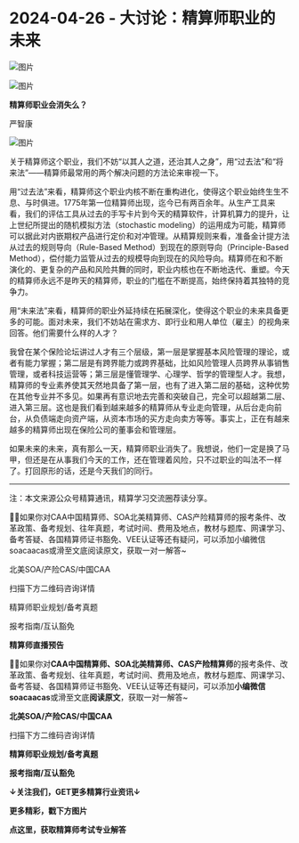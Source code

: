 # 2024-04-26 - 大讨论：精算师职业的未来

![图片](https://mmbiz.qpic.cn/mmbiz_jpg/mK3FpI9af4kg4PH3You8v1p2s4zAl35ZxNnxg0MdNmVTvH2IJcatox7FnBcNAnYE4JN8ZPBDeK1yLvRwqaptmA/640?wx_fmt=jpeg&wxfrom=5&wx_lazy=1&wx_co=1&tp=webp)

![图片](https://mmbiz.qpic.cn/mmbiz_gif/mK3FpI9af4kg4PH3You8v1p2s4zAl35ZQkpnCFrL4sxibTsCHduia44N0WRpw0ibe62rGfxowYB0ZzQROPDAlhh3Q/640?wx_fmt=gif&wxfrom=5&wx_lazy=1&tp=webp)

**精算师职业会消失么？**

严智康

![图片](https://mmbiz.qpic.cn/mmbiz_png/1jGmmhMxibX4ib1icxoPgIU4oQuFb2XUX8X7icNwrQO3Pfx1jibGDOL49icibM1I5WMqhaoQcoM5iaaXFFzXfIrpftFsjw/640?wx_fmt=other&wxfrom=5&wx_lazy=1&wx_co=1&tp=webp)

关于精算师这个职业，我们不妨“以其人之道，还治其人之身”，用“过去法”和“将来法”——精算师最常用的两个解决问题的方法论来审视一下。

用“过去法”来看，精算师这个职业内核不断在重构进化，使得这个职业始终生生不息、与时俱进。1775年第一位精算师出现，迄今已有两百余年。从生产工具来看，我们的评估工具从过去的手写卡片到今天的精算软件，计算机算力的提升，让上世纪所提出的随机模拟方法（stochastic modeling）的运用成为可能，精算师可以据此对内嵌期权产品进行定价和对冲管理。从精算规则来看，准备金计提方法从过去的规则导向（Rule-Based Method）到现在的原则导向（Principle-Based Method），偿付能力监管从过去的规模导向到现在的风险导向。精算师在和不断演化的、更复杂的产品和风险共舞的同时，职业内核也在不断地迭代、重塑。今天的精算师永远不是昨天的精算师，职业的门槛在不断提高，始终保持着其独特的竞争力。

用“未来法”来看，精算师的职业外延持续在拓展深化，使得这个职业的未来具备更多的可能。面对未来，我们不妨站在需求方、即行业和用人单位（雇主）的视角来回答。他们需要什么样的人才？

我曾在某个保险论坛讲过人才有三个层级，第一层是掌握基本风险管理的理论，或者有能力掌握；第二层是有跨界能力或跨界基础，比如风险管理人员跨界从事销售管理，或者科技运营等；第三层是懂管理学、心理学、哲学的管理型人才。我想，精算师的专业素养使其天然地具备了第一层，也有了进入第二层的基础，这种优势在其他专业并不多见。如果再有意识地去完善和突破自己，完全可以超越第二层、进入第三层。这也是我们看到越来越多的精算师从专业走向管理，从后台走向前台，从负债端走向资产端，从资本市场的买方走向卖方等等。事实上，正在有越来越多的精算师出现在保险公司的董事会和管理层。

如果未来的未来，真有那么一天，精算师职业消失了。我想说，他们一定是换了马甲，但还是在从事我们今天的工作，还在管理着风险，只不过职业的叫法不一样了。打回原形的话，还是今天我们的同行。

--------------------------

注：本文来源公众号精算通讯，精算学习交流圈荐读分享。

💁‍♀️如果你对CAA中国精算师、SOA北美精算师、CAS产险精算师的报考条件、改革政策、备考规划、往年真题，考试时间、费用及地点，教材与题库、网课学习、备考答疑、各国精算师证书豁免、VEE认证等还有疑问，可以添加小编微信soacaacas或滑至文底阅读原文，获取一对一解答~

北美SOA/产险CAS/中国CAA

扫描下方二维码咨询详情


精算师职业规划/备考真题

报考指南/互认豁免

**精算师直播预告**

**💁‍♀️**如果你对**CAA中国精算师、SOA北美精算师、CAS产险精算师**的报考条件、改革政策、备考规划、往年真题，考试时间、费用及地点，教材与题库、网课学习、备考答疑、各国精算师证书豁免、VEE认证等还有疑问，可以添加**小编微信soacaacas**或滑至文底**阅读原文**，获取一对一解答~

**北美SOA/产险CAS/中国CAA**

扫描下方二维码咨询详情


**精算师职业规划/备考真题**

**报考指南/互认豁免**

**↓关注我们，GET更多精算行业资讯↓**



**更多精彩，戳下方图片**


[](http://mp.weixin.qq.com/s?__biz=Mzg5ODgxNDE0NQ==&mid=2247496095&idx=1&sn=1652ad043d7583602c430bfc3007aac3&chksm=c05e6831f729e127b771f250531ddbc5e5fa382e199b4a6f49c73a6c8a3b21102ab8fe3e879f&scene=21#wechat_redirect)

[](http://mp.weixin.qq.com/s?__biz=Mzg5ODgxNDE0NQ==&mid=2247493501&idx=1&sn=7620e474746373a659fe5ef89fbb7cd2&chksm=c05e7ed3f729f7c511ae682b3857e983df48e50f8605ed66cb2ef2297a4871ede24978a97033&scene=21#wechat_redirect)

[](http://mp.weixin.qq.com/s?__biz=Mzg5ODgxNDE0NQ==&mid=2247485880&idx=1&sn=0ba2bf0e4451dec32a929e06b118121c&chksm=c05d9016f72a1900fe9894195b322250dec7c7456ca30c5cce94ae6819d30bc65094e2e2719d&scene=21#wechat_redirect)

[](http://mp.weixin.qq.com/s?__biz=Mzg5ODgxNDE0NQ==&mid=2247483716&idx=1&sn=e1df2885756e4f4a72d0567ffa4690bb&chksm=c05d98eaf72a11fca6a29c8eb62754a0b92898373d1de868332308fafe026d4c456fc0f4653f&scene=21#wechat_redirect)

[](http://mp.weixin.qq.com/s?__biz=Mzg5ODgxNDE0NQ==&mid=2247484305&idx=1&sn=faae400b6a109a99b390d9cf3b2e4c29&chksm=c05d9a3ff72a1329c36d211fdd502501b728c1692d079cf95ee41fd0269002f7c72cffff1ad0&scene=21#wechat_redirect)




**点这里，获取精算师考试专业解答**